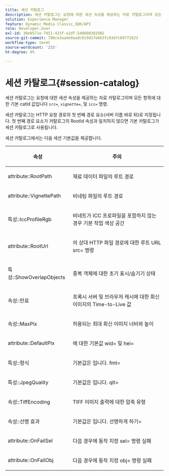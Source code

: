 ```yaml
---
title: 세션 카탈로그
description: 세션 카탈로그는 요청에 대한 세션 속성을 제공하는 자료 카탈로그이며 모든 src=, vignette= 및 icc= 명령에 대한 기본 catId 값입니다.
solution: Experience Manager
feature: Dynamic Media Classic,SDK/API
role: Developer,User
exl-id: 36e0571e-7451-423f-a1df-540680381902
source-git-commit: 790ce3aa4e9aadc019d17e663fc93d7c69772b23
workflow-type: tm+mt
source-wordcount: '233'
ht-degree: 0%

---
```


# 세션 카탈로그{#session-catalog}

세션 카탈로그는 요청에 대한 세션 속성을 제공하는 자료 카탈로그이며 모든 항목에 대한 기본 catId 값입니다 `src=`, `vignette=`, 및 `icc=` 명령.

세션 카탈로그는 HTTP 요청 경로의 첫 번째 경로 요소(서버 이름 바로 뒤)로 지정됩니다. 첫 번째 경로 요소가 카탈로그의 RootId 속성과 일치하지 않으면 기본 카탈로그가 세션 카탈로그로 사용됩니다.

세션 카탈로그에서는 다음 세션 기본값을 제공합니다.

<table id="table_DB5E0DD8E9B440A4964A1326433597C8"> 
 <thead> 
  <tr> 
   <th class="entry"> <p>속성 </p> </th> 
   <th class="entry"> <p>주의 </p> </th> 
  </tr> 
 </thead>
 <tbody> 
  <tr> 
   <td> <p> <span class="codeph"> attribute::RootPath</span> </p> </td> 
   <td> <p> 재료 데이터 파일의 루트 경로 </p> </td> 
  </tr> 
  <tr> 
   <td> <p> <span class="codeph"> attribute::VignettePath</span> </p> </td> 
   <td> <p> 비네팅 파일의 루트 경로 </p> </td> 
  </tr> 
  <tr> 
   <td> <p> <span class="codeph"> 특성::IccProfileRgb</span> </p> </td> 
   <td> <p> 비네트가 ICC 프로파일을 포함하지 않는 경우 기본 작업 색상 공간 </p> </td> 
  </tr> 
  <tr> 
   <td> <p> <span class="codeph"> attribute::RootUrl</span> </p> </td> 
   <td> <p> 의 상대 HTTP 파일 경로에 대한 루트 URL <span class="codeph"> src=</span> 명령 </p> </td> 
  </tr> 
  <tr> 
   <td> <p> <span class="codeph"> 특성::ShowOverlapObjects</span> </p> </td> 
   <td> <p> 중복 객체에 대한 초기 표시/숨기기 상태 </p> </td> 
  </tr> 
  <tr> 
   <td> <p> <span class="codeph"> 속성::만료</span> </p> </td> 
   <td> <p> 프록시 서버 및 브라우저 캐시에 대한 회신 이미지의 Time-to-Live 값 </p> </td> 
  </tr> 
  <tr> 
   <td> <p> <span class="codeph"> 속성::MaxPix</span> </p> </td> 
   <td> <p> 허용되는 최대 회신 이미지 너비와 높이 </p> </td> 
  </tr> 
  <tr> 
   <td> <p> <span class="codeph"> attribute::DefaultPix</span> </p> </td> 
   <td> <p> 에 대한 기본값 <span class="codeph"> wid=</span> 및 <span class="codeph"> hei=</span> </p> </td> 
  </tr> 
  <tr> 
   <td> <p> <span class="codeph"> 특성::형식</span> </p> </td> 
   <td> <p> 기본값은 입니다. <span class="codeph"> fmt=</span> </p> </td> 
  </tr> 
  <tr> 
   <td> <p> <span class="codeph"> 특성::JpegQuality</span> </p> </td> 
   <td> <p> 기본값은 입니다. <span class="codeph"> qlt=</span> </p> </td> 
  </tr> 
  <tr> 
   <td> <p> <span class="codeph"> 속성::TiffEncoding</span> </p> </td> 
   <td> <p> TIFF 이미지 출력에 대한 압축 유형 </p> </td> 
  </tr> 
  <tr> 
   <td> <p> <span class="codeph"> 속성::선명 효과</span> </p> </td> 
   <td> <p> 기본값은 입니다. <span class="codeph"> 선명하게 하기=</span> </p> </td> 
  </tr> 
  <tr> 
   <td> <p> <span class="codeph"> attribute::OnFailSel</span> </p> </td> 
   <td> <p> 다음 경우에 동작 지정 <span class="codeph"> sel=</span> 명령 실패 </p> </td> 
  </tr> 
  <tr> 
   <td> <p> <span class="codeph"> attribute::OnFailObj</span> </p> </td> 
   <td> <p> 다음 경우에 동작 지정 <span class="codeph"> obj=</span> 명령 실패 </p> </td> 
  </tr> 
 </tbody> 
</table>
